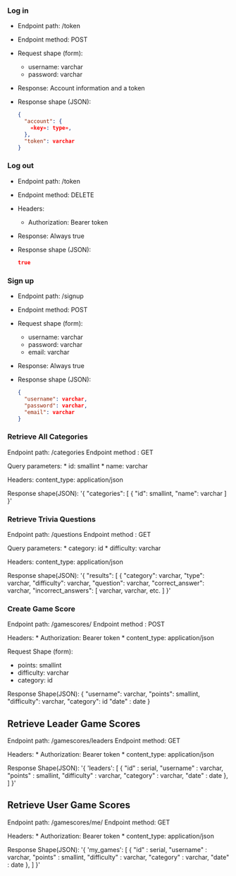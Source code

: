 ### Log in

* Endpoint path: /token
* Endpoint method: POST

* Request shape (form):
  * username: varchar
  * password: varchar

* Response: Account information and a token
* Response shape (JSON):
    ```json
    {
      "account": {
        «key»: type»,
      },
      "token": varchar
    }
    ```

### Log out

* Endpoint path: /token
* Endpoint method: DELETE

* Headers:
  * Authorization: Bearer token

* Response: Always true
* Response shape (JSON):
    ```json
    true
    ```

### Sign up

* Endpoint path: /signup
* Endpoint method: POST

* Request shape (form):
  * username: varchar
  * password: varchar
  * email: varchar

* Response: Always true
* Response shape (JSON):
    ```json
    {
      "username": varchar,
      "password": varchar,
      "email": varchar
    }
    ```

### Retrieve All Categories

Endpoint path: /categories
Endpoint method : GET

Query parameters:
    * id: smallint
    * name: varchar

Headers:
    content_type: application/json

Response shape(JSON):
'{   "categories": [
		{
			"id": smallint,
      "name": varchar
			]
}'
### Retrieve Trivia Questions

Endpoint path: /questions
Endpoint method : GET

Query parameters:
    * category: id
    * difficulty: varchar

Headers:
    content_type: application/json

Response shape(JSON):
'{   "results": [
		{
			"category": varchar,
			"type": varchar,
			"difficulty": varchar,
			"question": varchar,
			"correct_answer": varchar,
			"incorrect_answers": [
				varchar, varchar, etc.
			]
}'
### Create Game Score

Endpoint path: /gamescores/
Endpoint method : POST

Headers:
    * Authorization: Bearer token
    * content_type: application/json

Request Shape (form):
  * points: smallint
  * difficulty: varchar
  * category: id

Response Shape(JSON):
  {
    "username": varchar,
    "points": smallint,
    "difficulty": varchar,
    "category": id
    "date" : date
  }

## Retrieve Leader Game Scores

Endpoint path: /gamescores/leaders
Endpoint method: GET

Headers:
    * Authorization: Bearer token
    * content_type: application/json

Response Shape(JSON):
'{  'leaders':  [
    {
      "id" : serial,
      "username" : varchar,
      "points" : smallint,
      "difficulty" : varchar,
      "category" : varchar,
      "date" : date
    },
  ]
}'
## Retrieve User Game Scores

Endpoint path: /gamescores/me/
Endpoint method: GET

Headers:
    * Authorization: Bearer token
    * content_type: application/json

Response Shape(JSON):
'{  'my_games': [
    {
      "id" : serial,
      "username" : varchar,
      "points" : smallint,
      "difficulty" : varchar,
      "category" : varchar,
      "date" : date
    },
  ]
}'
